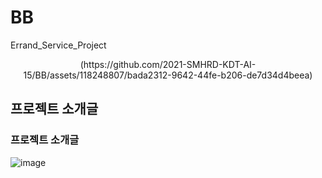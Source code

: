 # BB
Errand_Service_Project
<p align="center">
(https://github.com/2021-SMHRD-KDT-AI-15/BB/assets/118248807/bada2312-9642-44fe-b206-de7d34d4beea)

## 프로젝트 소개글
### 프로젝트 소개글

![image](https://github.com/2021-SMHRD-KDT-AI-15/BB/assets/145624456/4b3cd6e6-fc46-491b-beeb-6c43b248755b)
